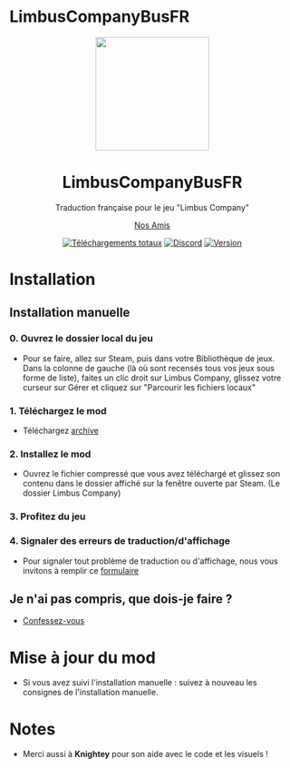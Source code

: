 # LimbusCompanyBusFR

<div align="center">
<a href="https://github.com/Eden-Office/LimbusCompanyBusFR">
   <img src="https://raw.githubusercontent.com/Eden-Office/LimbusCompanyBusFR/refs/heads/main/Localize/Readme/EO_EdenButton.png"
      width="200"
      height="200"/>
</a>
   
# LimbusCompanyBusFR
Traduction française pour le jeu "Limbus Company"
   
[Nos Amis](https://github.com/LocalizeLimbusCompany/LocalizeLimbusCompany)
   
[![Téléchargements totaux](https://img.shields.io/github/downloads/Eden-Office/LimbusCompanyBusFR/total?label=T%C3%A9l%C3%A9chargements%20Totaux)](../../releases)
[![Discord](https://img.shields.io/discord/884713391753666630)](https://discord.gg/kcQv8CrKG8)
[![Version](https://img.shields.io/github/v/release/Eden-Office/LimbusCompanyBusFR?sort=date&label=Version)](../../releases/latest)
</div>

# Installation

## Installation manuelle

### 0. Ouvrez le dossier local du jeu
   - Pour se faire, allez sur Steam, puis dans votre Bibliothèque de jeux. Dans la colonne de gauche (là où sont recensés tous vos jeux sous forme de liste), faites un clic droit sur Limbus Company, glissez votre curseur sur Gérer et cliquez sur "Parcourir les fichiers locaux"
   
### 1. Téléchargez le mod
   - Téléchargez [archive](../../releases)
   
### 2. Installez le mod
   - Ouvrez le fichier compressé que vous avez téléchargé et glissez son contenu dans le dossier affiché sur la fenêtre ouverte par Steam. (Le dossier Limbus Company)

### 3. Profitez du jeu

### 4. Signaler des erreurs de traduction/d'affichage
   - Pour signaler tout problème de traduction ou d'affichage, nous vous invitons à remplir ce [formulaire](https://forms.gle/H83i7L9ELqBMhzYj9)
    
## Je n'ai pas compris, que dois-je faire ? 
   - [Confessez-vous](https://www.youtube.com/watch?v=kLaaJ_aeoyM)

# Mise à jour du mod
   - Si vous avez suivi l'installation manuelle : suivez à nouveau les consignes de l'installation manuelle.

# Notes
- Merci aussi à <b>Knightey</b> pour son aide avec le code et les visuels !
